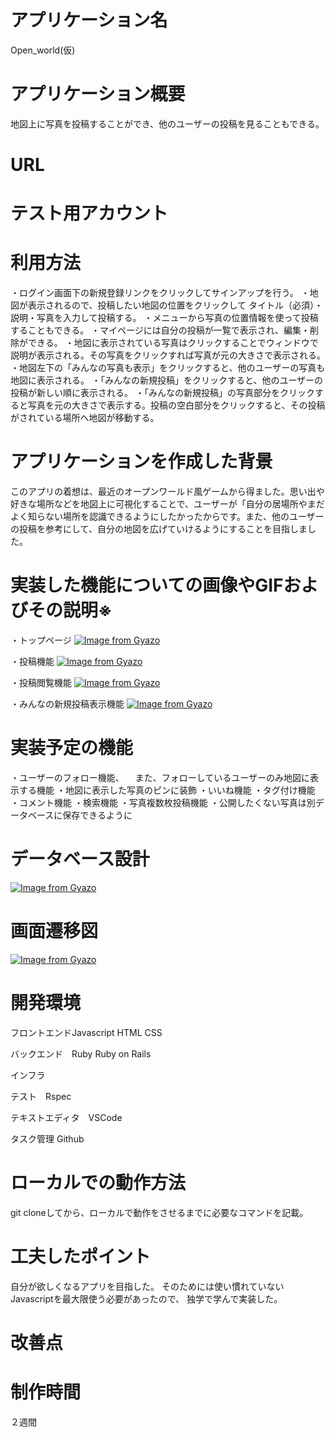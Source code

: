 # アプリケーション名	
Open_world(仮)
# アプリケーション概要
地図上に写真を投稿することができ、他のユーザーの投稿を見ることもできる。
# URL	

# テスト用アカウント

# 利用方法
・ログイン画面下の新規登録リンクをクリックしてサインアップを行う。
・地図が表示されるので、投稿したい地図の位置をクリックして
 タイトル（必須）・説明・写真を入力して投稿する。
・メニューから写真の位置情報を使って投稿することもできる。
・マイページには自分の投稿が一覧で表示され、編集・削除ができる。
・地図に表示されている写真はクリックすることでウィンドウで説明が表示される。その写真をクリックすれば写真が元の大きさで表示される。
・地図左下の「みんなの写真も表示」をクリックすると、他のユーザーの写真も地図に表示される。
・「みんなの新規投稿」をクリックすると、他のユーザーの投稿が新しい順に表示される。
・「みんなの新規投稿」の写真部分をクリックすると写真を元の大きさで表示する。投稿の空白部分をクリックすると、その投稿がされている場所へ地図が移動する。

# アプリケーションを作成した背景
このアプリの着想は、最近のオープンワールド風ゲームから得ました。思い出や好きな場所などを地図上に可視化することで、ユーザーが「自分の居場所やまだよく知らない場所を認識できるようにしたかったからです。また、他のユーザーの投稿を参考にして、自分の地図を広げていけるようにすることを目指しました。

# 実装した機能についての画像やGIFおよびその説明※
・トップページ	
[![Image from Gyazo](https://i.gyazo.com/34c6a1f26b8bf4a6cb3ecaf940f2a6b6.jpg)](https://gyazo.com/34c6a1f26b8bf4a6cb3ecaf940f2a6b6)

・投稿機能
[![Image from Gyazo](https://i.gyazo.com/d2499e801796ec3a539c72bfc609be34.jpg)](https://gyazo.com/d2499e801796ec3a539c72bfc609be34)

・投稿閲覧機能
[![Image from Gyazo](https://i.gyazo.com/2353feb12750ef158e4b19f608ab95f0.gif)](https://gyazo.com/2353feb12750ef158e4b19f608ab95f0)

・みんなの新規投稿表示機能
[![Image from Gyazo](https://i.gyazo.com/c829c9746b5ede6d740f0a4920fe28a2.gif)](https://gyazo.com/c829c9746b5ede6d740f0a4920fe28a2)


# 実装予定の機能	
・ユーザーのフォロー機能、
　また、フォローしているユーザーのみ地図に表示する機能
・地図に表示した写真のピンに装飾
・いいね機能
・タグ付け機能
・コメント機能
・検索機能
・写真複数枚投稿機能
・公開したくない写真は別データベースに保存できるように

# データベース設計
[![Image from Gyazo](https://i.gyazo.com/9bb2b89861e5f7b248f9e505a661976f.png)](https://gyazo.com/9bb2b89861e5f7b248f9e505a661976f)

# 画面遷移図
[![Image from Gyazo](https://i.gyazo.com/c4192dc5cb037c520a7f52050feaac30.png)](https://gyazo.com/c4192dc5cb037c520a7f52050feaac30)

# 開発環境
フロントエンドJavascript HTML CSS

バックエンド　Ruby Ruby on Rails

インフラ

テスト　Rspec

テキストエディタ　VSCode

タスク管理 Github

# ローカルでの動作方法	
git cloneしてから、ローカルで動作をさせるまでに必要なコマンドを記載。

# 工夫したポイント	
自分が欲しくなるアプリを目指した。
そのためには使い慣れていないJavascriptを最大限使う必要があったので、
独学で学んで実装した。

# 改善点


# 制作時間
２週間